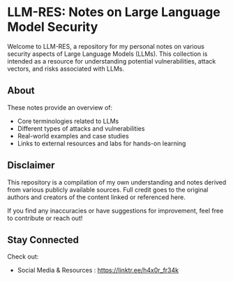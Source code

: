 # LLM-RES: Notes on Large Language Model Security

Welcome to LLM-RES, a repository for my personal notes on various security aspects of Large Language Models (LLMs). This collection is intended as a resource for understanding potential vulnerabilities, attack vectors, and risks associated with LLMs.

## About
These notes provide an overview of:
- Core terminologies related to LLMs
- Different types of attacks and vulnerabilities
- Real-world examples and case studies
- Links to external resources and labs for hands-on learning

## Disclaimer
This repository is a compilation of my own understanding and notes derived from various publicly available sources. Full credit goes to the original authors and creators of the content linked or referenced here.

If you find any inaccuracies or have suggestions for improvement, feel free to contribute or reach out!

## Stay Connected
Check out:
- Social Media & Resources : https://linktr.ee/h4x0r_fr34k
